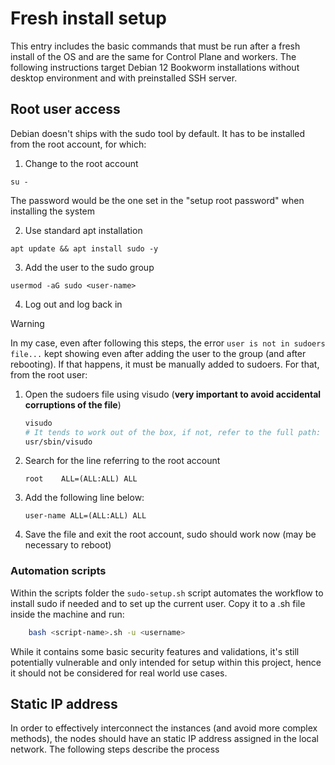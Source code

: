 # Fresh install setup

This entry includes the basic commands that must be run after a fresh install of the OS and are the same for Control Plane and workers. The following instructions target Debian 12 Bookworm installations without desktop environment and with preinstalled SSH server.

## Root user access

Debian doesn't ships with the sudo tool by default. It has to be installed from the root account, for which:

1. Change to the root account

```
su -
```

The password would be the one set in the "setup root password" when installing the system

2. Use standard apt installation

```
apt update && apt install sudo -y
```

3. Add the user to the sudo group

```
usermod -aG sudo <user-name>
```

4. Log out and log back in

> [!WARNING]
>
> In my case, even after following this steps, the error `user is not in sudoers file...` kept showing even after adding the user to the group (and after rebooting). If that happens, it must be manually added to sudoers. For that, from the root user:
> 1. Open the sudoers file using visudo (**very important to avoid accidental corruptions of the file**)
>
>       ```sh
>       visudo
>       # It tends to work out of the box, if not, refer to the full path:
>       usr/sbin/visudo
>       ```
>
> 2. Search for the line referring to the root account
>
>       ```root    ALL=(ALL:ALL) ALL```
>
> 3. Add the following line below:
>
>       ```user-name ALL=(ALL:ALL) ALL```
>
> 4. Save the file and exit the root account, sudo should work now (may be necessary to reboot)

### Automation scripts

Within the scripts folder the `sudo-setup.sh` script automates the workflow to install sudo if needed and to set up the current user. Copy it to a .sh file inside the machine and run:

```sh
    bash <script-name>.sh -u <username>
```

While it contains some basic security features and validations, it's still potentially vulnerable and only intended for setup within this project, hence it should not be considered for real world use cases.

## Static IP address

In order to effectively interconnect the instances (and avoid more complex methods), the nodes should have an static IP address assigned in the local network. The following steps describe the process